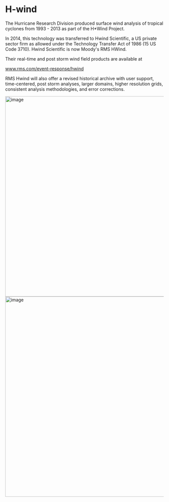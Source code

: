 # H-wind
The Hurricane Research Division produced surface wind analysis of tropical cyclones from 1993 - 2013 as part of the H*Wind Project.


In 2014, this technology was transferred to Hwind Scientific, a US private sector firm as allowed under the Technology Transfer Act of 1986 (15 US Code 3710). Hwind Scientific is now Moody's RMS HWind.


Their real-time and post storm wind field products are available at


www.rms.com/event-response/hwind


RMS Hwind will also offer a revised historical archive with user support, time-centered, post storm analyses, larger domains, higher resolution grids, consistent analysis methodologies, and error corrections.


<img width="635" alt="image" src="https://github.com/CongGao-CG/H-wind/assets/50480172/a0f8f40e-db64-417d-989a-dfc25537ba96">

<img width="635" alt="image" src="https://github.com/CongGao-CG/H-wind/assets/50480172/28d3c9c4-718b-4953-9b61-d47cd63279e5">
